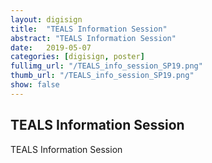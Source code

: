 ```yaml
---
layout: digisign
title:  "TEALS Information Session"
abstract: "TEALS Information Session"
date:   2019-05-07
categories: [digisign, poster]
fullimg_url: "/TEALS_info_session_SP19.png"
thumb_url: "/TEALS_info_session_SP19.png"
show: false
---
```

## TEALS Information Session
TEALS Information Session
